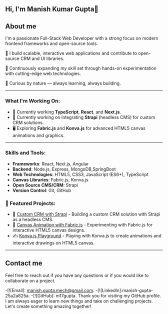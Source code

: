 ## Hi, I'm Manish Kumar Gupta👋

## About me
I'm a passionate Full-Stack Web Developer with a strong focus on modern frontend frameworks and open-source tools.

🔧 I build scalable, interactive web applications and contribute to open-source CRM and UI libraries.

🚀 Continuously expanding my skill set through hands-on experimentation with cutting-edge web technologies.

🧠 Curious by nature — always learning, always building.

- ---

### What I'm Working On:
- 🌱  Currently working **TypeScript**, **React**, and **Next.js**.
- 🔭 Currently working on integrating **Strapi** (headless CMS) for custom CRM solutions.
- 🖥 Exploring **Fabric.js** and **Konva.js** for advanced HTML5 canvas animations and graphics.


---

### Skills and Tools:
- **Frameworks**: React, Next.js, Angular
- **Backend**: Node.js, Express, MongoDB,SpringBoot
- **Web Technologies**: HTML5, CSS3, JavaScript (ES6+), TypeScript
- **Canvas Libraries**: Fabric.js, Konva.js
- **Open Source CMS/CRM**: Strapi
- **Version Control**: Git, GitHub


### 🌟 Featured Projects:
- 🔧 [Custom CRM with Strapi](https://github.com/m17gupta) - Building a custom CRM solution with Strapi as a headless CMS.
- 🎨 [Canvas Animation with Fabric.js](https://github.com/m17guptas) - Experimenting with Fabric.js for interactive HTML5 canvas designs.
- ✍️ [Konva.js Playground](https://github.com/m17gupta) - Playing with Konva.js to create animations and interactive drawings on HTML5 canvas.

---

## Contact me
Feel free to reach out if you have any questions or if you would like to collaborate on a project.

-[![Email]: manish.gupta.mech@gmail.com.
-[![LinkedIn]:manish-gupta-25a2a825a.
-[![GitHub]: m17gupta.
Thank you for visiting my GitHub profile. I am always eager to learn new things and take on challenging projects. Let's create something amazing together!


